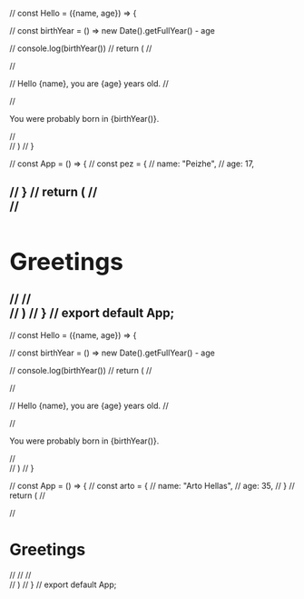 // const Hello = ({name, age}) => {

// 	const birthYear = () => new Date().getFullYear() - age

// 	console.log(birthYear())
//   return (
//     <div>
//       <p>
//         Hello {name}, you are {age} years old.
//       </p>
// 			<p>You were probably born in {birthYear()}.</p>
//     </div>
//   )
// }

// const App = () => {
// 	const pez = {
// 		name: "Peizhe",
// 		age: 17,

// 	}
//   return (
//     <div>
//       <h1>Greetings</h1>
// 			<Hello name={pez.name} age={pez.age}/>
//     </div>
//   )
// }
// export default App;
-----------------------------------------------------------
// const Hello = ({name, age}) => {

// 	const birthYear = () => new Date().getFullYear() - age

// 	console.log(birthYear())
//   return (
//     <div>
//       <p>
//         Hello {name}, you are {age} years old.
//       </p>
// 			<p>You were probably born in {birthYear()}.</p>
//     </div>
//   )
// }

// const App = () => {
// 	const arto = {
// 		name: "Arto Hellas",
// 		age: 35,
// 	}
//   return (
//     <div>
//       <h1>Greetings</h1>
//       <Hello name="Maya" age={26+10}/>
// 			<Hello name={arto.name} age={arto.age}/>
//     </div>
//   )
// }
// export default App;
